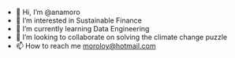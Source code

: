- 👋 Hi, I’m @anamoro
- 👀 I’m interested in Sustainable Finance
- 🌱 I’m currently learning Data Engineering 
- 💞️ I’m looking to collaborate on solving the climate change puzzle 
- 📫 How to reach me moroloy@hotmail.com

<!---
anamoro/anamoro is a ✨ special ✨ repository because its `README.md` (this file) appears on your GitHub profile.
You can click the Preview link to take a look at your changes.
--->
